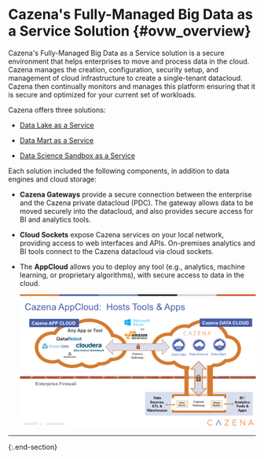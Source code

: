
# Cazena's Fully-Managed Big Data as a Service Solution {#ovw_overview}


Cazena's Fully-Managed Big Data as a Service solution is a secure environment that helps enterprises to move and process data in the cloud. Cazena manages the creation, configuration, security setup, and management of cloud infrastructure to create a single-tenant datacloud. Cazena then continually monitors and manages this platform ensuring that it is secure and optimized for your current set of workloads.

Cazena offers three solutions:

* [Data Lake as a Service](https://www.cazena.com/solutions/data-lake)

* [Data Mart as a Service](https://www.cazena.com/solutions/data-mart)

* [Data Science Sandbox as a Service](https://www.cazena.com/solutions/data-science)

Each solution included the following components, in addition to data engines and cloud storage:

* __Cazena Gateways__ provide a secure connection between the enterprise and the Cazena private datacloud (PDC). The gateway allows data to be moved securely into the datacloud, and also provides secure access for BI and analytics tools.

* __Cloud Sockets__ expose Cazena services on your local network, providing access to web interfaces  and APIs. On-premises analytics and BI tools connect to the Cazena datacloud via cloud sockets.

* The __AppCloud__ allows you to deploy any tool (e.g., analytics, machine learning, or proprietary algorithms), with secure access to data in the cloud.



    ![ Cazena System ](assets/documentation/overview/system_diagram.png "Cazena System")


---
{:.end-section}